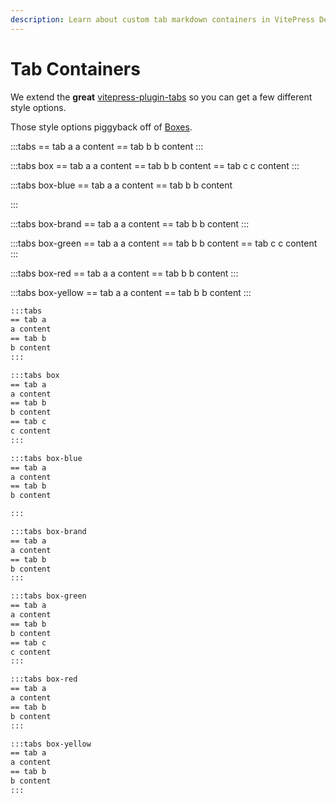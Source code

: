```yaml
---
description: Learn about custom tab markdown containers in VitePress Default Theme +
---
```


# Tab Containers

We extend the **great** [vitepress-plugin-tabs](https://vitepress-plugins.sapphi.red/tabs/) so you can get a few different style options.

Those style options piggyback off of [Boxes](./boxes.md).

:::tabs
== tab a
a content
== tab b
b content
:::

:::tabs box
== tab a
a content
== tab b
b content
== tab c
c content
:::

:::tabs box-blue
== tab a
a content
== tab b
b content

:::

:::tabs box-brand
== tab a
a content
== tab b
b content
:::

:::tabs box-green
== tab a
a content
== tab b
b content
== tab c
c content
:::

:::tabs box-red
== tab a
a content
== tab b
b content
:::

:::tabs box-yellow
== tab a
a content
== tab b
b content
:::


```md
:::tabs
== tab a
a content
== tab b
b content
:::

:::tabs box
== tab a
a content
== tab b
b content
== tab c
c content
:::

:::tabs box-blue
== tab a
a content
== tab b
b content

:::

:::tabs box-brand
== tab a
a content
== tab b
b content
:::

:::tabs box-green
== tab a
a content
== tab b
b content
== tab c
c content
:::

:::tabs box-red
== tab a
a content
== tab b
b content
:::

:::tabs box-yellow
== tab a
a content
== tab b
b content
:::
```

